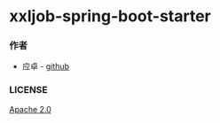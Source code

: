 # xxljob-spring-boot-starter

### 作者

* 应卓 - [github](https://github.com/yingzhuo)

### LICENSE

[Apache 2.0](LICENSE)